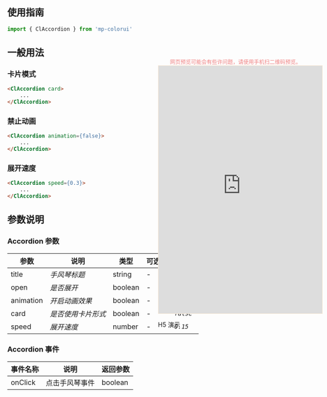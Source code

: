 ## 使用指南

```js
import { ClAccordion } from 'mp-colorui'
```

## 一般用法

### 卡片模式

```html
<ClAccordion card>
	...
</ClAccordion>
```

### 禁止动画

```html
<ClAccordion animation={false}>
	...
</ClAccordion>
```

### 展开速度

```html
<ClAccordion speed={0.3}>
	...
</ClAccordion>
```

## 参数说明

### Accordion 参数

| 参数      | 说明               | 类型    | 可选值 | 默认值    |
| --------- | ------------------ | ------- | ------ | --------- |
| title     | *手风琴标题*       | string  | -      | -         |
| open      | *是否展开*         | boolean | -      | *`false`* |
| animation | *开启动画效果*     | boolean | -      | *`true`*  |
| card      | *是否使用卡片形式* | boolean | -      | *`false`* |
| speed     | *展开速度*         | number  | -      | *`0.15`*  |

### Accordion 事件

| 事件名称 | 说明           | 返回参数 |
| -------- | -------------- | -------- |
| onClick  | 点击手风琴事件 | boolean  |

<div style="position: fixed; right:10px; top: 5%">
<div style="width: 355px; display: flex; flex-wrap: wrap; justify-content: center; align-items: center; font-size: 12px; color: lightcoral">网页预览可能会有些许问题，请使用手机扫二维码预览。</div>
<iframe style="border: 1px solid antiquewhite" src="https://yinliangdream.github.io/mp-colorui-h5-demo/#/pages/components/accordion/index" height="568" width="375"></iframe>
<div>
		<p>H5 演示</p>
		<div id='qrcode'></div>
	</div>
</div>

<script>
	new Vue({
		el: '#main',
		mounted() {
			setTimeout(() => {
				const id = document.getElementById("qrcode");
				new QRCode(id, {
					text: "https://yinliangdream.github.io/mp-colorui-h5-demo/#/pages/components/accordion/index",
					width: 128,
					height: 128,
					colorDark : "#000000",
					colorLight : "#ffffff",
					correctLevel : QRCode.CorrectLevel.H
				});
			});
		}
	})
</script>

